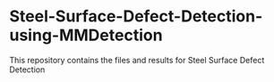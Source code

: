 # Steel-Surface-Defect-Detection-using-MMDetection
This repository contains the files and results for Steel Surface Defect Detection
